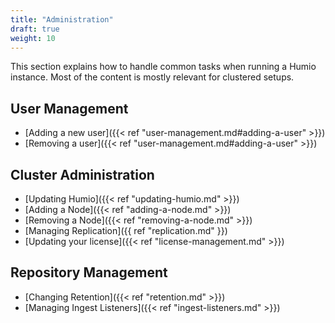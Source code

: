```yaml
---
title: "Administration"
draft: true
weight: 10
---
```


This section explains how to handle common tasks when running a Humio instance.
Most of the content is mostly relevant for clustered setups.

## User Management

- [Adding a new user]({{< ref "user-management.md#adding-a-user" >}})
- [Removing a user]({{< ref "user-management.md#adding-a-user" >}})

## Cluster Administration

- [Updating Humio]({{< ref "updating-humio.md" >}})
- [Adding a Node]({{< ref "adding-a-node.md" >}})
- [Removing a Node]({{< ref "removing-a-node.md" >}})
- [Managing Replication]({{ ref "replication.md" }})
- [Updating your license]({{< ref "license-management.md" >}})

## Repository Management

- [Changing Retention]({{< ref "retention.md" >}})
- [Managing Ingest Listeners]({{< ref "ingest-listeners.md" >}})
